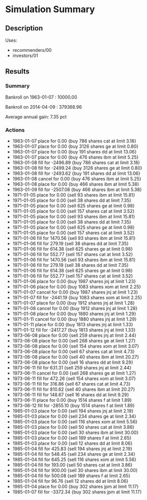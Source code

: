 Simulation Summary
===
Description
---
Uses:
- recommenders/00
- investors/01

Results
---
### Summary
Bankroll on 1963-01-07 : 10000.00

Bankroll on 2014-04-09 : 379368.96

Average annual gain: 7.35 pct

### Actions
- 1963-01-07 place for 0.00 {buy 786 shares cat at limit 3.18}
- 1963-01-07 place for 0.00 {buy 3126 shares ge at limit 0.80}
- 1963-01-07 place for 0.00 {buy 191 shares dd at limit 13.06}
- 1963-01-07 place for 0.00 {buy 476 shares ibm at limit 5.25}
- 1963-01-08 fill for -2496.89 {buy 786 shares cat at limit 3.18}
- 1963-01-08 fill for -2499.24 {buy 3126 shares ge at limit 0.80}
- 1963-01-08 fill for -2493.62 {buy 191 shares dd at limit 13.06}
- 1963-01-08 cancel for 0.00 {buy 476 shares ibm at limit 5.25}
- 1963-01-08 place for 0.00 {buy 466 shares ibm at limit 5.38}
- 1963-01-09 fill for -2507.08 {buy 466 shares ibm at limit 5.38}
- 1971-01-05 place for 0.00 {sell 93 shares ibm at limit 15.81}
- 1971-01-05 place for 0.00 {sell 38 shares dd at limit 7.35}
- 1971-01-05 place for 0.00 {sell 625 shares ge at limit 0.98}
- 1971-01-05 place for 0.00 {sell 157 shares cat at limit 3.52}
- 1971-01-05 place for 0.00 {sell 93 shares ibm at limit 15.81}
- 1971-01-05 place for 0.00 {sell 38 shares dd at limit 7.35}
- 1971-01-05 place for 0.00 {sell 625 shares ge at limit 0.98}
- 1971-01-05 place for 0.00 {sell 157 shares cat at limit 3.52}
- 1971-01-06 fill for 1470.56 {sell 93 shares ibm at limit 15.81}
- 1971-01-06 fill for 279.19 {sell 38 shares dd at limit 7.35}
- 1971-01-06 fill for 614.38 {sell 625 shares ge at limit 0.98}
- 1971-01-06 fill for 552.77 {sell 157 shares cat at limit 3.52}
- 1971-01-06 fill for 1470.56 {sell 93 shares ibm at limit 15.81}
- 1971-01-06 fill for 279.19 {sell 38 shares dd at limit 7.35}
- 1971-01-06 fill for 614.38 {sell 625 shares ge at limit 0.98}
- 1971-01-06 fill for 552.77 {sell 157 shares cat at limit 3.52}
- 1971-01-06 place for 0.00 {buy 1987 shares jnj at limit 1.23}
- 1971-01-06 place for 0.00 {buy 1083 shares xom at limit 2.25}
- 1971-01-07 cancel for 0.00 {buy 1987 shares jnj at limit 1.23}
- 1971-01-07 fill for -2441.19 {buy 1083 shares xom at limit 2.25}
- 1971-01-07 place for 0.00 {buy 1912 shares jnj at limit 1.28}
- 1971-01-08 cancel for 0.00 {buy 1912 shares jnj at limit 1.28}
- 1971-01-08 place for 0.00 {buy 1880 shares jnj at limit 1.29}
- 1971-01-11 cancel for 0.00 {buy 1880 shares jnj at limit 1.29}
- 1971-01-11 place for 0.00 {buy 1813 shares jnj at limit 1.33}
- 1971-01-12 fill for -2417.27 {buy 1813 shares jnj at limit 1.33}
- 1973-06-08 place for 0.00 {sell 259 shares jnj at limit 2.44}
- 1973-06-08 place for 0.00 {sell 268 shares ge at limit 1.27}
- 1973-06-08 place for 0.00 {sell 154 shares xom at limit 3.07}
- 1973-06-08 place for 0.00 {sell 67 shares cat at limit 4.73}
- 1973-06-08 place for 0.00 {sell 40 shares ibm at limit 20.27}
- 1973-06-08 place for 0.00 {sell 16 shares dd at limit 9.29}
- 1973-06-11 fill for 631.31 {sell 259 shares jnj at limit 2.44}
- 1973-06-11 cancel for 0.00 {sell 268 shares ge at limit 1.27}
- 1973-06-11 fill for 472.26 {sell 154 shares xom at limit 3.07}
- 1973-06-11 fill for 316.86 {sell 67 shares cat at limit 4.73}
- 1973-06-11 fill for 810.62 {sell 40 shares ibm at limit 20.27}
- 1973-06-11 fill for 148.67 {sell 16 shares dd at limit 9.29}
- 1973-06-11 place for 0.00 {buy 1514 shares f at limit 1.89}
- 1973-06-12 fill for -2855.10 {buy 1514 shares f at limit 1.89}
- 1985-01-03 place for 0.00 {sell 194 shares jnj at limit 2.19}
- 1985-01-03 place for 0.00 {sell 234 shares ge at limit 2.34}
- 1985-01-03 place for 0.00 {sell 116 shares xom at limit 5.56}
- 1985-01-03 place for 0.00 {sell 50 shares cat at limit 3.86}
- 1985-01-03 place for 0.00 {sell 30 shares ibm at limit 30.00}
- 1985-01-03 place for 0.00 {sell 189 shares f at limit 2.65}
- 1985-01-03 place for 0.00 {sell 12 shares dd at limit 8.06}
- 1985-01-04 fill for 425.83 {sell 194 shares jnj at limit 2.19}
- 1985-01-04 fill for 548.45 {sell 234 shares ge at limit 2.34}
- 1985-01-04 fill for 645.25 {sell 116 shares xom at limit 5.56}
- 1985-01-04 fill for 193.00 {sell 50 shares cat at limit 3.86}
- 1985-01-04 fill for 900.00 {sell 30 shares ibm at limit 30.00}
- 1985-01-04 fill for 500.08 {sell 189 shares f at limit 2.65}
- 1985-01-04 fill for 96.76 {sell 12 shares dd at limit 8.06}
- 1985-01-04 place for 0.00 {buy 302 shares jpm at limit 11.17}
- 1985-01-07 fill for -3372.34 {buy 302 shares jpm at limit 11.17}
